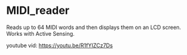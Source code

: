 # MIDI_reader
Reads up to 64 MIDI words and then displays them on an LCD screen.  Works with Active Sensing.

youtube vid:  https://youtu.be/R1fYIZCz7Ds
